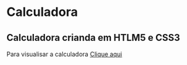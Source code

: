 # Calculadora

 ## Calculadora crianda em HTLM5 e CSS3

 Para visualisar a calculadora [Clique aqui]( https://nandocruz.github.io/Calculadora/ )
